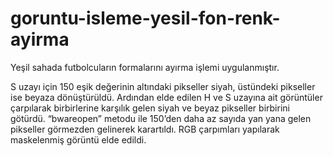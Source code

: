 # goruntu-isleme-yesil-fon-renk-ayirma
Yeşil sahada futbolcuların formalarını ayırma işlemi uygulanmıştır.


S uzayı için 150 eşik değerinin altındaki pikseller siyah, üstündeki pikseller ise beyaza 
dönüştürüldü. 
Ardından elde edilen H ve S uzayına ait görüntüler çarpılarak birbirlerine karşılık gelen 
siyah ve beyaz pikseller birbirini götürdü. 
“bwareopen” metodu ile 150’den daha az sayıda yan yana gelen pikseller görmezden 
gelinerek karartıldı. RGB çarpımları yapılarak maskelenmiş görüntü elde edildi.
